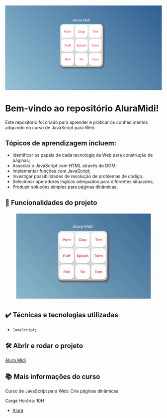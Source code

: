 ![AluraMidi](./images/AluraMidi.png)
 
# Bem-vindo ao repositório AluraMidi!

Este repositório foi criado para aprender e praticar os conhecimentos adquirido no curso de JavaScript para Web.

## Tópicos de aprendizagem incluem:

- Identificar os papéis de cada tecnologia da Web para construção de páginas;
- Associar o JavaScript com HTML através do DOM;
- Implementar funções com JavaScript;
- Investigar possibilidades de resolução de problemas de código;
- Selecionar operadores lógicos adequados para diferentes situações;
- Produzir soluções simples para páginas dinâmicas;

## 🔨 Funcionalidades do projeto

![Gif do AluraMidi](./images/video-tela-aluramidi.gif)

## ✔️ Técnicas e tecnologias utilizadas

- `JavaScript`;

## 🛠️ Abrir e rodar o projeto

[Alura Midi](https://micheleascoli.github.io/aluramidi/)

## 📚 Mais informações do curso

Curso de JavaScript para Web: Crie páginas dinâmicas

Carga Horária: 10H

- [Alura](https://cursos.alura.com.br/course/javascript-web-paginas-dinamicas)